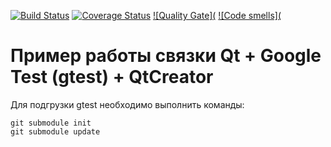 [![Build Status]( )](https://travis-ci.org/seekerk/gtest)
[![Coverage Status]( )](https://coveralls.io/github/seekerk/gtest?branch=master)
[![Quality Gate](](https://sonarcloud.io/dashboard?id=qmake-gtest)
[![Code smells](](https://sonarcloud.io/dashboard?id=qmake-gtest)

# Пример работы связки Qt + Google Test (gtest) + QtCreator

Для подгрузки gtest необходимо выполнить команды:
```
git submodule init
git submodule update
```
